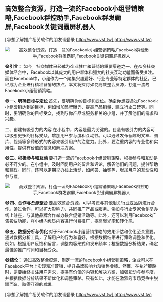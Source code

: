 ## **高效整合资源，打造一流的Facebook小组营销策略,Facebook群控助手,Facebook群发霸屏,Facebook关键词霸屏机器人**

[😍想了解推广相关软件的朋友请登录 http://www.vst.tw](http://www.vst.tw)

 <center><img src="https://vst.tw/MP4/tuiguang/png/5.png" alt="高效整合资源，打造一流的Facebook小组营销策略,Facebook群控助手,Facebook群发霸屏,Facebook关键词霸屏机器人"></center>

**😄引言：**
如今，社交媒体已经成为企业推广和营销的重要渠道之一。在众多社交媒体平台中，Facebook以其庞大的用户群体和强大的社交互动功能而备受关注。而在Facebook中，小组作为一个聚集兴趣爱好、行业专业等特定群体的社区，已经成为企业进行精准营销的热点。本文将探讨如何高效整合资源，打造一流的Facebook小组营销策略。

**😄一、明确目标与定位**
首先，要明确你的目标和定位。确定你想要通过Facebook小组营销达到的目标，例如增加品牌曝光、提高产品销量、建立行业口碑等。同时，要明确你的目标受众，找到与你产品或服务相关的小组，并了解他们的需求和兴趣。

二、创建有吸引力的内容
在小组中，内容是最为关键的。创造有吸引力的内容可以吸引更多的目标受众，增加用户参与度和互动性。可以通过发布有趣的文章、图片、视频等多种形式的内容来吸引用户的注意力。此外，要注重内容的专业性和实用性，提供有价值的信息和解决方案。

**😄三、积极参与和互动**
要打造一流的Facebook小组营销策略，积极参与和互动是必不可少的。在小组中，及时回复用户的留言和评论，解答他们的问题，提供帮助和建议。同时，还可以定期举办线上活动，如问答、抽奖等，增加用户的互动性和参与度。

 <center><img src="https://vst.tw/MP4/tuiguang/png/6.png" alt="高效整合资源，打造一流的Facebook小组营销策略,Facebook群控助手,Facebook群发霸屏,Facebook关键词霸屏机器人"></center>

**😄四、合作与资源整合**
要高效整合资源，可以考虑与其他相关行业或品牌进行合作。通过合作，可以扩大影响力，共同推广产品或服务。例如与行业专家合作举办线上讲座，与其他品牌合作举办联合促销活动等。此外，还可以利用Facebook广告投放功能，将小组内优质内容进行付费推广，提高曝光率和转化率。

**😄五、数据分析与优化**
对于Facebook小组营销策略的效果评估和优化至关重要。通过数据分析工具，了解用户的行为和喜好，根据数据结果进行策略调整和优化。例如，根据用户反馈和留言，调整内容形式和发布频率；根据数据分析结果，确定最佳的推广时间和目标受众。

**😄结论：**
通过高效整合资源、制定一流的Facebook小组营销策略，企业可以在Facebook平台上实现精准营销，提升品牌影响力和销售业绩。然而，在执行策略时，需要始终关注用户需求，提供有价值的内容和解决方案，加强互动与参与度，并根据数据分析结果不断优化和调整策略。只有如此，才能在激烈的市场竞争中脱颖而出，取得可观的成果。

[😍想了解推广相关软件的朋友请登录 http://www.vst.tw](http://www.vst.tw)



